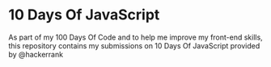 # 10 Days Of JavaScript
As part of my 100 Days Of Code and to help me improve my front-end skills, this repository contains my submissions on 10 Days Of JavaScript provided by @hackerrank
